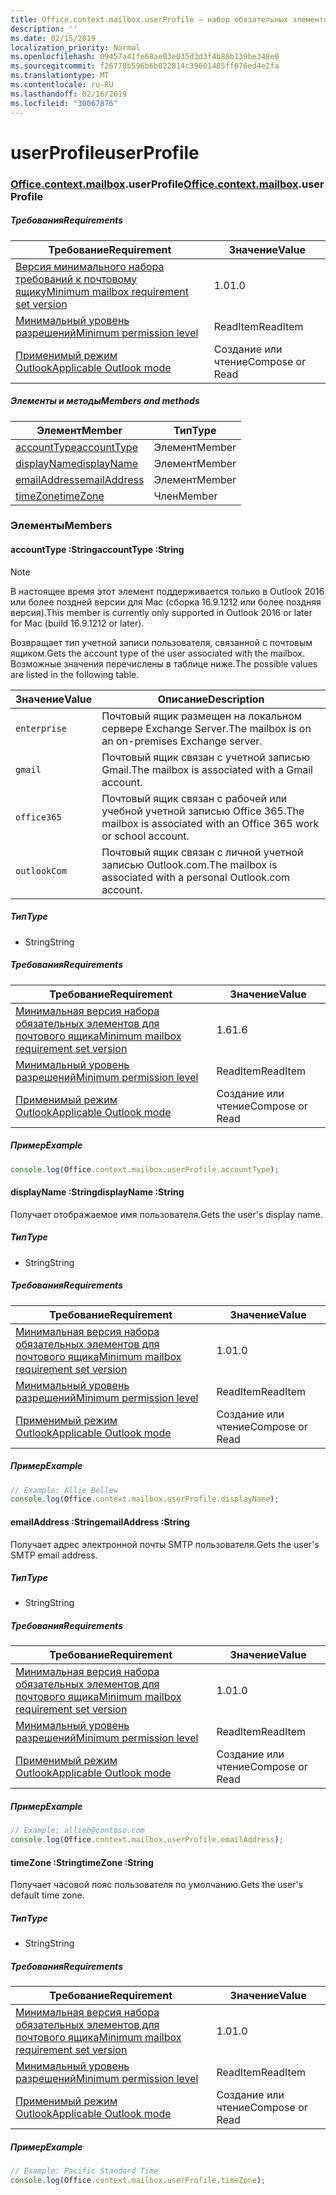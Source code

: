 ```yaml
---
title: Office.context.mailbox.userProfile — набор обязательных элементов 1.6
description: ''
ms.date: 02/15/2019
localization_priority: Normal
ms.openlocfilehash: 09457a41fe68ae03e035d3d3f4b80b139be348e0
ms.sourcegitcommit: f26778b596b6b022814c39601485ff676ed4e2fa
ms.translationtype: MT
ms.contentlocale: ru-RU
ms.lasthandoff: 02/16/2019
ms.locfileid: "30067876"
---
```

# <a name="userprofile"></a><span data-ttu-id="8be21-102">userProfile</span><span class="sxs-lookup"><span data-stu-id="8be21-102">userProfile</span></span>

### <a name="officeofficemdcontextofficecontextmdmailboxofficecontextmailboxmduserprofile"></a><span data-ttu-id="8be21-103">[Office](Office.md)[.context](Office.context.md)[.mailbox](Office.context.mailbox.md).userProfile</span><span class="sxs-lookup"><span data-stu-id="8be21-103">[Office](Office.md)[.context](Office.context.md)[.mailbox](Office.context.mailbox.md).userProfile</span></span>

##### <a name="requirements"></a><span data-ttu-id="8be21-104">Требования</span><span class="sxs-lookup"><span data-stu-id="8be21-104">Requirements</span></span>

|<span data-ttu-id="8be21-105">Требование</span><span class="sxs-lookup"><span data-stu-id="8be21-105">Requirement</span></span>| <span data-ttu-id="8be21-106">Значение</span><span class="sxs-lookup"><span data-stu-id="8be21-106">Value</span></span>|
|---|---|
|[<span data-ttu-id="8be21-107">Версия минимального набора требований к почтовому ящику</span><span class="sxs-lookup"><span data-stu-id="8be21-107">Minimum mailbox requirement set version</span></span>](/office/dev/add-ins/reference/requirement-sets/outlook-api-requirement-sets)| <span data-ttu-id="8be21-108">1.0</span><span class="sxs-lookup"><span data-stu-id="8be21-108">1.0</span></span>|
|[<span data-ttu-id="8be21-109">Минимальный уровень разрешений</span><span class="sxs-lookup"><span data-stu-id="8be21-109">Minimum permission level</span></span>](https://docs.microsoft.com/outlook/add-ins/understanding-outlook-add-in-permissions)| <span data-ttu-id="8be21-110">ReadItem</span><span class="sxs-lookup"><span data-stu-id="8be21-110">ReadItem</span></span>|
|[<span data-ttu-id="8be21-111">Применимый режим Outlook</span><span class="sxs-lookup"><span data-stu-id="8be21-111">Applicable Outlook mode</span></span>](https://docs.microsoft.com/outlook/add-ins/#extension-points)| <span data-ttu-id="8be21-112">Создание или чтение</span><span class="sxs-lookup"><span data-stu-id="8be21-112">Compose or Read</span></span>|

##### <a name="members-and-methods"></a><span data-ttu-id="8be21-113">Элементы и методы</span><span class="sxs-lookup"><span data-stu-id="8be21-113">Members and methods</span></span>

| <span data-ttu-id="8be21-114">Элемент</span><span class="sxs-lookup"><span data-stu-id="8be21-114">Member</span></span> | <span data-ttu-id="8be21-115">Тип</span><span class="sxs-lookup"><span data-stu-id="8be21-115">Type</span></span> |
|--------|------|
| [<span data-ttu-id="8be21-116">accountType</span><span class="sxs-lookup"><span data-stu-id="8be21-116">accountType</span></span>](#accounttype-string) | <span data-ttu-id="8be21-117">Элемент</span><span class="sxs-lookup"><span data-stu-id="8be21-117">Member</span></span> |
| [<span data-ttu-id="8be21-118">displayName</span><span class="sxs-lookup"><span data-stu-id="8be21-118">displayName</span></span>](#displayname-string) | <span data-ttu-id="8be21-119">Элемент</span><span class="sxs-lookup"><span data-stu-id="8be21-119">Member</span></span> |
| [<span data-ttu-id="8be21-120">emailAddress</span><span class="sxs-lookup"><span data-stu-id="8be21-120">emailAddress</span></span>](#emailaddress-string) | <span data-ttu-id="8be21-121">Элемент</span><span class="sxs-lookup"><span data-stu-id="8be21-121">Member</span></span> |
| [<span data-ttu-id="8be21-122">timeZone</span><span class="sxs-lookup"><span data-stu-id="8be21-122">timeZone</span></span>](#timezone-string) | <span data-ttu-id="8be21-123">Член</span><span class="sxs-lookup"><span data-stu-id="8be21-123">Member</span></span> |

### <a name="members"></a><span data-ttu-id="8be21-124">Элементы</span><span class="sxs-lookup"><span data-stu-id="8be21-124">Members</span></span>

####  <a name="accounttype-string"></a><span data-ttu-id="8be21-125">accountType :String</span><span class="sxs-lookup"><span data-stu-id="8be21-125">accountType :String</span></span>

> [!NOTE]
> <span data-ttu-id="8be21-126">В настоящее время этот элемент поддерживается только в Outlook 2016 или более поздней версии для Mac (сборка 16.9.1212 или более поздняя версия).</span><span class="sxs-lookup"><span data-stu-id="8be21-126">This member is currently only supported in Outlook 2016 or later for Mac (build 16.9.1212 or later).</span></span>

<span data-ttu-id="8be21-127">Возвращает тип учетной записи пользователя, связанной с почтовым ящиком.</span><span class="sxs-lookup"><span data-stu-id="8be21-127">Gets the account type of the user associated with the mailbox.</span></span> <span data-ttu-id="8be21-128">Возможные значения перечислены в таблице ниже.</span><span class="sxs-lookup"><span data-stu-id="8be21-128">The possible values are listed in the following table.</span></span>

| <span data-ttu-id="8be21-129">Значение</span><span class="sxs-lookup"><span data-stu-id="8be21-129">Value</span></span> | <span data-ttu-id="8be21-130">Описание</span><span class="sxs-lookup"><span data-stu-id="8be21-130">Description</span></span> |
|-------|-------------|
| `enterprise` | <span data-ttu-id="8be21-131">Почтовый ящик размещен на локальном сервере Exchange Server.</span><span class="sxs-lookup"><span data-stu-id="8be21-131">The mailbox is on an on-premises Exchange server.</span></span> |
| `gmail` | <span data-ttu-id="8be21-132">Почтовый ящик связан с учетной записью Gmail.</span><span class="sxs-lookup"><span data-stu-id="8be21-132">The mailbox is associated with a Gmail account.</span></span> |
| `office365` | <span data-ttu-id="8be21-133">Почтовый ящик связан с рабочей или учебной учетной записью Office 365.</span><span class="sxs-lookup"><span data-stu-id="8be21-133">The mailbox is associated with an Office 365 work or school account.</span></span> |
| `outlookCom` | <span data-ttu-id="8be21-134">Почтовый ящик связан с личной учетной записью Outlook.com.</span><span class="sxs-lookup"><span data-stu-id="8be21-134">The mailbox is associated with a personal Outlook.com account.</span></span> |

##### <a name="type"></a><span data-ttu-id="8be21-135">Тип</span><span class="sxs-lookup"><span data-stu-id="8be21-135">Type</span></span>

*   <span data-ttu-id="8be21-136">String</span><span class="sxs-lookup"><span data-stu-id="8be21-136">String</span></span>

##### <a name="requirements"></a><span data-ttu-id="8be21-137">Требования</span><span class="sxs-lookup"><span data-stu-id="8be21-137">Requirements</span></span>

|<span data-ttu-id="8be21-138">Требование</span><span class="sxs-lookup"><span data-stu-id="8be21-138">Requirement</span></span>| <span data-ttu-id="8be21-139">Значение</span><span class="sxs-lookup"><span data-stu-id="8be21-139">Value</span></span>|
|---|---|
|[<span data-ttu-id="8be21-140">Минимальная версия набора обязательных элементов для почтового ящика</span><span class="sxs-lookup"><span data-stu-id="8be21-140">Minimum mailbox requirement set version</span></span>](/office/dev/add-ins/reference/requirement-sets/outlook-api-requirement-sets)| <span data-ttu-id="8be21-141">1.6</span><span class="sxs-lookup"><span data-stu-id="8be21-141">1.6</span></span> |
|[<span data-ttu-id="8be21-142">Минимальный уровень разрешений</span><span class="sxs-lookup"><span data-stu-id="8be21-142">Minimum permission level</span></span>](https://docs.microsoft.com/outlook/add-ins/understanding-outlook-add-in-permissions)| <span data-ttu-id="8be21-143">ReadItem</span><span class="sxs-lookup"><span data-stu-id="8be21-143">ReadItem</span></span>|
|[<span data-ttu-id="8be21-144">Применимый режим Outlook</span><span class="sxs-lookup"><span data-stu-id="8be21-144">Applicable Outlook mode</span></span>](https://docs.microsoft.com/outlook/add-ins/#extension-points)| <span data-ttu-id="8be21-145">Создание или чтение</span><span class="sxs-lookup"><span data-stu-id="8be21-145">Compose or Read</span></span>|

##### <a name="example"></a><span data-ttu-id="8be21-146">Пример</span><span class="sxs-lookup"><span data-stu-id="8be21-146">Example</span></span>

```javascript
console.log(Office.context.mailbox.userProfile.accountType);
```

####  <a name="displayname-string"></a><span data-ttu-id="8be21-147">displayName :String</span><span class="sxs-lookup"><span data-stu-id="8be21-147">displayName :String</span></span>

<span data-ttu-id="8be21-148">Получает отображаемое имя пользователя.</span><span class="sxs-lookup"><span data-stu-id="8be21-148">Gets the user's display name.</span></span>

##### <a name="type"></a><span data-ttu-id="8be21-149">Тип</span><span class="sxs-lookup"><span data-stu-id="8be21-149">Type</span></span>

*   <span data-ttu-id="8be21-150">String</span><span class="sxs-lookup"><span data-stu-id="8be21-150">String</span></span>

##### <a name="requirements"></a><span data-ttu-id="8be21-151">Требования</span><span class="sxs-lookup"><span data-stu-id="8be21-151">Requirements</span></span>

|<span data-ttu-id="8be21-152">Требование</span><span class="sxs-lookup"><span data-stu-id="8be21-152">Requirement</span></span>| <span data-ttu-id="8be21-153">Значение</span><span class="sxs-lookup"><span data-stu-id="8be21-153">Value</span></span>|
|---|---|
|[<span data-ttu-id="8be21-154">Минимальная версия набора обязательных элементов для почтового ящика</span><span class="sxs-lookup"><span data-stu-id="8be21-154">Minimum mailbox requirement set version</span></span>](/office/dev/add-ins/reference/requirement-sets/outlook-api-requirement-sets)| <span data-ttu-id="8be21-155">1.0</span><span class="sxs-lookup"><span data-stu-id="8be21-155">1.0</span></span>|
|[<span data-ttu-id="8be21-156">Минимальный уровень разрешений</span><span class="sxs-lookup"><span data-stu-id="8be21-156">Minimum permission level</span></span>](https://docs.microsoft.com/outlook/add-ins/understanding-outlook-add-in-permissions)| <span data-ttu-id="8be21-157">ReadItem</span><span class="sxs-lookup"><span data-stu-id="8be21-157">ReadItem</span></span>|
|[<span data-ttu-id="8be21-158">Применимый режим Outlook</span><span class="sxs-lookup"><span data-stu-id="8be21-158">Applicable Outlook mode</span></span>](https://docs.microsoft.com/outlook/add-ins/#extension-points)| <span data-ttu-id="8be21-159">Создание или чтение</span><span class="sxs-lookup"><span data-stu-id="8be21-159">Compose or Read</span></span>|

##### <a name="example"></a><span data-ttu-id="8be21-160">Пример</span><span class="sxs-lookup"><span data-stu-id="8be21-160">Example</span></span>

```javascript
// Example: Allie Bellew
console.log(Office.context.mailbox.userProfile.displayName);
```

####  <a name="emailaddress-string"></a><span data-ttu-id="8be21-161">emailAddress :String</span><span class="sxs-lookup"><span data-stu-id="8be21-161">emailAddress :String</span></span>

<span data-ttu-id="8be21-162">Получает адрес электронной почты SMTP пользователя.</span><span class="sxs-lookup"><span data-stu-id="8be21-162">Gets the user's SMTP email address.</span></span>

##### <a name="type"></a><span data-ttu-id="8be21-163">Тип</span><span class="sxs-lookup"><span data-stu-id="8be21-163">Type</span></span>

*   <span data-ttu-id="8be21-164">String</span><span class="sxs-lookup"><span data-stu-id="8be21-164">String</span></span>

##### <a name="requirements"></a><span data-ttu-id="8be21-165">Требования</span><span class="sxs-lookup"><span data-stu-id="8be21-165">Requirements</span></span>

|<span data-ttu-id="8be21-166">Требование</span><span class="sxs-lookup"><span data-stu-id="8be21-166">Requirement</span></span>| <span data-ttu-id="8be21-167">Значение</span><span class="sxs-lookup"><span data-stu-id="8be21-167">Value</span></span>|
|---|---|
|[<span data-ttu-id="8be21-168">Минимальная версия набора обязательных элементов для почтового ящика</span><span class="sxs-lookup"><span data-stu-id="8be21-168">Minimum mailbox requirement set version</span></span>](/office/dev/add-ins/reference/requirement-sets/outlook-api-requirement-sets)| <span data-ttu-id="8be21-169">1.0</span><span class="sxs-lookup"><span data-stu-id="8be21-169">1.0</span></span>|
|[<span data-ttu-id="8be21-170">Минимальный уровень разрешений</span><span class="sxs-lookup"><span data-stu-id="8be21-170">Minimum permission level</span></span>](https://docs.microsoft.com/outlook/add-ins/understanding-outlook-add-in-permissions)| <span data-ttu-id="8be21-171">ReadItem</span><span class="sxs-lookup"><span data-stu-id="8be21-171">ReadItem</span></span>|
|[<span data-ttu-id="8be21-172">Применимый режим Outlook</span><span class="sxs-lookup"><span data-stu-id="8be21-172">Applicable Outlook mode</span></span>](https://docs.microsoft.com/outlook/add-ins/#extension-points)| <span data-ttu-id="8be21-173">Создание или чтение</span><span class="sxs-lookup"><span data-stu-id="8be21-173">Compose or Read</span></span>|

##### <a name="example"></a><span data-ttu-id="8be21-174">Пример</span><span class="sxs-lookup"><span data-stu-id="8be21-174">Example</span></span>

```javascript
// Example: allieb@contoso.com
console.log(Office.context.mailbox.userProfile.emailAddress);
```

####  <a name="timezone-string"></a><span data-ttu-id="8be21-175">timeZone :String</span><span class="sxs-lookup"><span data-stu-id="8be21-175">timeZone :String</span></span>

<span data-ttu-id="8be21-176">Получает часовой пояс пользователя по умолчанию.</span><span class="sxs-lookup"><span data-stu-id="8be21-176">Gets the user's default time zone.</span></span>

##### <a name="type"></a><span data-ttu-id="8be21-177">Тип</span><span class="sxs-lookup"><span data-stu-id="8be21-177">Type</span></span>

*   <span data-ttu-id="8be21-178">String</span><span class="sxs-lookup"><span data-stu-id="8be21-178">String</span></span>

##### <a name="requirements"></a><span data-ttu-id="8be21-179">Требования</span><span class="sxs-lookup"><span data-stu-id="8be21-179">Requirements</span></span>

|<span data-ttu-id="8be21-180">Требование</span><span class="sxs-lookup"><span data-stu-id="8be21-180">Requirement</span></span>| <span data-ttu-id="8be21-181">Значение</span><span class="sxs-lookup"><span data-stu-id="8be21-181">Value</span></span>|
|---|---|
|[<span data-ttu-id="8be21-182">Минимальная версия набора обязательных элементов для почтового ящика</span><span class="sxs-lookup"><span data-stu-id="8be21-182">Minimum mailbox requirement set version</span></span>](/office/dev/add-ins/reference/requirement-sets/outlook-api-requirement-sets)| <span data-ttu-id="8be21-183">1.0</span><span class="sxs-lookup"><span data-stu-id="8be21-183">1.0</span></span>|
|[<span data-ttu-id="8be21-184">Минимальный уровень разрешений</span><span class="sxs-lookup"><span data-stu-id="8be21-184">Minimum permission level</span></span>](https://docs.microsoft.com/outlook/add-ins/understanding-outlook-add-in-permissions)| <span data-ttu-id="8be21-185">ReadItem</span><span class="sxs-lookup"><span data-stu-id="8be21-185">ReadItem</span></span>|
|[<span data-ttu-id="8be21-186">Применимый режим Outlook</span><span class="sxs-lookup"><span data-stu-id="8be21-186">Applicable Outlook mode</span></span>](https://docs.microsoft.com/outlook/add-ins/#extension-points)| <span data-ttu-id="8be21-187">Создание или чтение</span><span class="sxs-lookup"><span data-stu-id="8be21-187">Compose or Read</span></span>|

##### <a name="example"></a><span data-ttu-id="8be21-188">Пример</span><span class="sxs-lookup"><span data-stu-id="8be21-188">Example</span></span>

```javascript
// Example: Pacific Standard Time
console.log(Office.context.mailbox.userProfile.timeZone);
```
